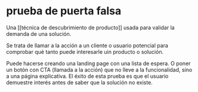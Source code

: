 # prueba de puerta falsa
Una [[técnica de descubrimiento de producto]] usada para validar la demanda de una solución.

Se trata de llamar a la acción a un cliente o usuario potencial para comprobar qué tanto puede interesarle uin producto o solución.

Puede hacerse creando una landing page con una lista de espera. O poner un botón con CTA (llamada a la acción) que no lleve a la funcionalidad, sino a una página explicativa. El éxito de esta prueba es que el usuario demuestre interés antes de saber que la solución no existe.
